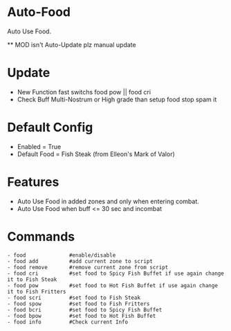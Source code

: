 # Auto-Food
Auto Use Food.</br>

** MOD isn't Auto-Update plz manual update 

# Update
- New Function fast switchs food pow || food cri
- Check Buff Multi-Nostrum or High grade than setup food stop spam it 
# Default Config
- Enabled = True
- Default Food = Fish Steak (from Elleon's Mark of Valor)

# Features
- Auto Use Food in added zones and only when entering combat.
- Auto Use Food when buff <= 30 sec and incombat

# Commands
```
- food              #enable/disable
- food add          #add current zone to script
- food remove       #remove current zone from script
- food cri          #set food to Spicy Fish Buffet if use again change it to Fish Steak
- food pow          #set food to Hot Fish Buffet if use again change it to Fish Fritters
- food scri         #set food to Fish Steak
- food spow         #set food to Fish Fritters
- food bcri         #set food to Spicy Fish Buffet
- food bpow         #set food to Hot Fish Buffet
- food info         #Check current Info
```


